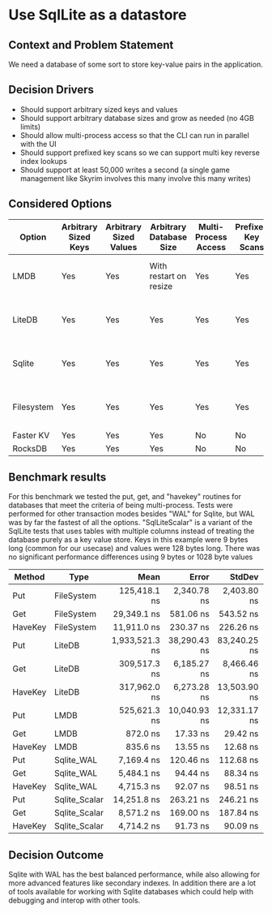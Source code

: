 ﻿# Use SqlLite as a datastore

## Context and Problem Statement

We need a database of some sort to store key-value pairs in the application. 

## Decision Drivers

* Should support arbitrary sized keys and values
* Should support arbitrary database sizes and grow as needed (no 4GB limits)
* Should allow multi-process access so that the CLI can run in parallel with the UI
* Should support prefixed key scans so we can support multi key reverse index lookups
* Should support at least 50,000 writes a second (a single game management like Skyrim involves this many involve this many writes)

## Considered Options

| Option | Arbitrary Sized Keys | Arbitrary Sized Values | Arbitrary Database Size | Multi-Process Access | Prefixed Key Scans | RW/sec                         |
| ------ |----------------------|------------------------|-------------------------|----------------------|--------------------|--------------------------------|
| LMDB   | Yes                  | Yes                    | With restart on resize  | Yes                  | Yes                | 1,200,000 reads / 1920 writes  |
| LiteDB | Yes                  | Yes                    | Yes                     | Yes                  | Yes                | 3230 reads / 517 writes        |
| Sqlite | Yes                  | Yes                    | Yes                     | Yes                  | Yes                | 182,348 reads / 139,489 writes |
| Filesystem | Yes                  | Yes                    | Yes                     | Yes                  | Yes                | 34,072 reads / 7973 writes     |
| Faster KV | Yes                 | Yes                    | Yes                     | No                   | No                 | N/A                            |
| RocksDB | Yes                  | Yes                    | Yes                     | No                   | No                 | N/A                            |

## Benchmark results
For this benchmark we tested the put, get, and "havekey" routines for databases that meet the criteria of being multi-process.
Tests were performed for other transaction modes besides "WAL" for Sqlite, but WAL was by far the fastest of all the options. 
"SqlLiteScalar" is a variant of the SqlLite tests that uses tables with multiple columns instead of treating the database purely
as a key value store. Keys in this example were 9 bytes long (common for our usecase) and values were 128 bytes long. There was 
no significant performance differences using 9 bytes or 1028 byte values


|  Method |          Type |           Mean |        Error |       StdDev |    Gen0 |    Gen1 |    Gen2 | Allocated |
|-------- |-------------- |---------------:|-------------:|-------------:|--------:|--------:|--------:|----------:|
|     Put |    FileSystem |   125,418.1 ns |  2,340.78 ns |  2,403.80 ns |  0.2441 |       - |       - |    5176 B |
|     Get |    FileSystem |    29,349.1 ns |    581.06 ns |    543.52 ns |  0.3357 |       - |       - |    5752 B |
| HaveKey |    FileSystem |    11,911.0 ns |    230.37 ns |    226.26 ns |  0.0458 |       - |       - |     824 B |
|     Put |        LiteDB | 1,933,521.3 ns | 38,290.43 ns | 83,240.25 ns | 29.2969 | 29.2969 | 29.2969 |  163360 B |
|     Get |        LiteDB |   309,517.3 ns |  6,185.27 ns |  8,466.46 ns | 30.7617 | 30.7617 | 30.7617 |  148657 B |
| HaveKey |        LiteDB |   317,962.0 ns |  6,273.28 ns | 13,503.90 ns | 30.7617 | 30.7617 | 30.7617 |  156145 B |
|     Put |          LMDB |   525,621.3 ns | 10,040.93 ns | 12,331.17 ns |       - |       - |       - |     593 B |
|     Get |          LMDB |       872.0 ns |     17.33 ns |     29.42 ns |  0.0439 |       - |       - |     744 B |
| HaveKey |          LMDB |       835.6 ns |     13.55 ns |     12.68 ns |  0.0353 |       - |       - |     592 B |
|     Put |    Sqlite_WAL |     7,169.4 ns |    120.46 ns |    112.68 ns |  0.1602 |       - |       - |    2696 B |
|     Get |    Sqlite_WAL |     5,484.1 ns |     94.44 ns |     88.34 ns |  0.4578 |       - |       - |    7688 B |
| HaveKey |    Sqlite_WAL |     4,715.3 ns |     92.07 ns |     98.51 ns |  0.1450 |       - |       - |    2448 B |
|     Put | Sqlite_Scalar |    14,251.8 ns |    263.21 ns |    246.21 ns |  0.4425 |       - |       - |    7544 B |
|     Get | Sqlite_Scalar |     8,571.2 ns |    169.00 ns |    187.84 ns |  0.5493 |       - |       - |    9336 B |
| HaveKey | Sqlite_Scalar |     4,714.2 ns |     91.73 ns |     90.09 ns |  0.1450 |       - |       - |    2448 B |



## Decision Outcome

Sqlite with WAL has the best balanced performance, while also allowing for more advanced features like secondary indexes. In addition there are a 
lot of tools available for working with Sqlite databases which could help with debugging and interop with other tools. 
